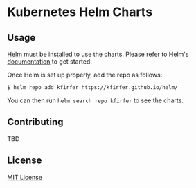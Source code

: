 # Kubernetes Helm Charts

## Usage

[Helm](https://helm.sh) must be installed to use the charts.
Please refer to Helm's [documentation](https://helm.sh/docs/) to get started.

Once Helm is set up properly, add the repo as follows:

```console
$ helm repo add kfirfer https://kfirfer.github.io/helm/
```

You can then run `helm search repo kfirfer` to see the charts.

## Contributing

TBD

## License

[MIT License](./LICENSE)
